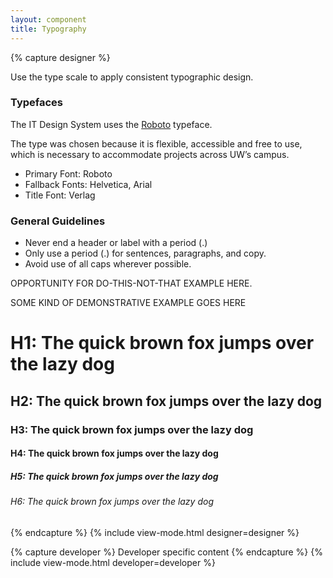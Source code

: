```yaml
---
layout: component
title: Typography
---
```


{% capture designer %}

Use the type scale to apply consistent typographic design.

### Typefaces

The IT Design System uses the [Roboto][] typeface.

The type was chosen
because it is flexible, accessible and free to use, which is necessary to
accommodate projects across UW’s campus.

+ Primary Font: Roboto
+ Fallback Fonts: Helvetica, Arial
+ Title Font: Verlag

### General Guidelines

+ Never end a header or label with a period (.)
+ Only use a period (.) for sentences, paragraphs, and copy.
+ Avoid use of all caps wherever possible.

OPPORTUNITY FOR DO-THIS-NOT-THAT EXAMPLE HERE.

SOME KIND OF DEMONSTRATIVE EXAMPLE GOES HERE

<h1>H1: The quick brown fox jumps over the lazy dog</h1>
<h2>H2: The quick brown fox jumps over the lazy dog</h2>
<h3>H3: The quick brown fox jumps over the lazy dog</h3>
<h4>H4: The quick brown fox jumps over the lazy dog</h4>
<h5>H5: The quick brown fox jumps over the lazy dog</h5>
<h6>H6: The quick brown fox jumps over the lazy dog</h6>

{% endcapture %}
{% include view-mode.html designer=designer %}

{% capture developer %}
	Developer specific content
{% endcapture %}
{% include view-mode.html developer=developer %}

[Roboto]: https://fonts.google.com/specimen/Roboto
